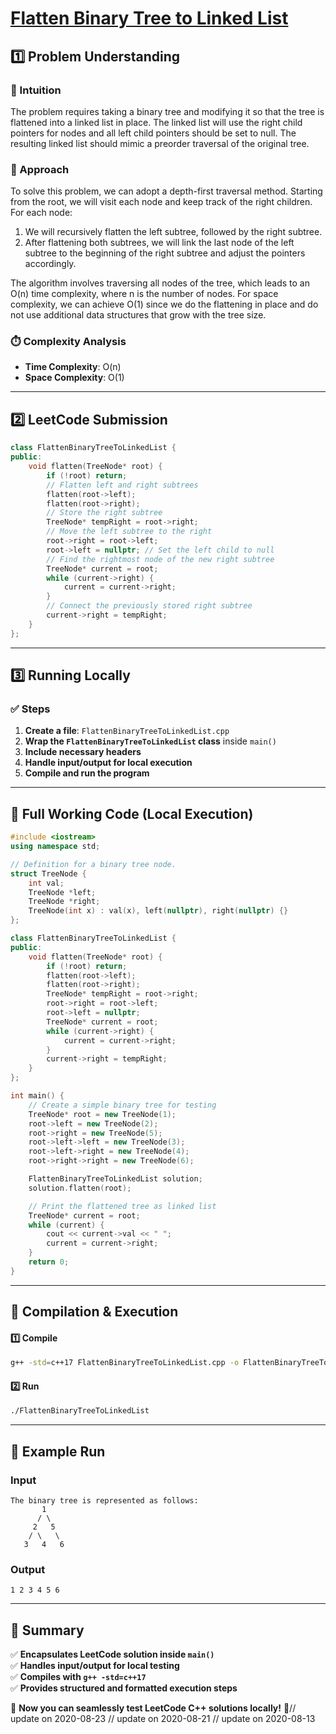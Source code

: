 # **[Flatten Binary Tree to Linked List](https://leetcode.com/problems/flatten-binary-tree-to-linked-list/description/)**  

## **1️⃣ Problem Understanding**  
### **📌 Intuition**  
The problem requires taking a binary tree and modifying it so that the tree is flattened into a linked list in place. The linked list will use the right child pointers for nodes and all left child pointers should be set to null. The resulting linked list should mimic a preorder traversal of the original tree.

### **🚀 Approach**  
To solve this problem, we can adopt a depth-first traversal method. Starting from the root, we will visit each node and keep track of the right children. For each node:
1. We will recursively flatten the left subtree, followed by the right subtree.
2. After flattening both subtrees, we will link the last node of the left subtree to the beginning of the right subtree and adjust the pointers accordingly.

The algorithm involves traversing all nodes of the tree, which leads to an O(n) time complexity, where n is the number of nodes. For space complexity, we can achieve O(1) since we do the flattening in place and do not use additional data structures that grow with the tree size.

### **⏱️ Complexity Analysis**  
- **Time Complexity**: O(n)  
- **Space Complexity**: O(1)  

---  

## **2️⃣ LeetCode Submission**  
```cpp
class FlattenBinaryTreeToLinkedList {
public:
    void flatten(TreeNode* root) {
        if (!root) return;
        // Flatten left and right subtrees
        flatten(root->left);
        flatten(root->right);
        // Store the right subtree
        TreeNode* tempRight = root->right;
        // Move the left subtree to the right
        root->right = root->left;
        root->left = nullptr; // Set the left child to null
        // Find the rightmost node of the new right subtree
        TreeNode* current = root;
        while (current->right) {
            current = current->right;
        }
        // Connect the previously stored right subtree
        current->right = tempRight;
    }
};  
```  

---  

## **3️⃣ Running Locally**  
### **✅ Steps**  
1. **Create a file**: `FlattenBinaryTreeToLinkedList.cpp`  
2. **Wrap the `FlattenBinaryTreeToLinkedList` class** inside `main()`  
3. **Include necessary headers**   
4. **Handle input/output for local execution**  
5. **Compile and run the program**  

---  

## **📝 Full Working Code (Local Execution)**  
```cpp
#include <iostream>
using namespace std;

// Definition for a binary tree node.
struct TreeNode {
    int val;
    TreeNode *left;
    TreeNode *right;
    TreeNode(int x) : val(x), left(nullptr), right(nullptr) {}
};

class FlattenBinaryTreeToLinkedList {
public:
    void flatten(TreeNode* root) {
        if (!root) return;
        flatten(root->left);
        flatten(root->right);
        TreeNode* tempRight = root->right;
        root->right = root->left;
        root->left = nullptr;
        TreeNode* current = root;
        while (current->right) {
            current = current->right;
        }
        current->right = tempRight;
    }
};

int main() {
    // Create a simple binary tree for testing
    TreeNode* root = new TreeNode(1);
    root->left = new TreeNode(2);
    root->right = new TreeNode(5);
    root->left->left = new TreeNode(3);
    root->left->right = new TreeNode(4);
    root->right->right = new TreeNode(6);

    FlattenBinaryTreeToLinkedList solution;
    solution.flatten(root);

    // Print the flattened tree as linked list
    TreeNode* current = root;
    while (current) {
        cout << current->val << " ";
        current = current->right;
    }
    return 0;
}  
```  

---  

## **🔧 Compilation & Execution**  
#### **1️⃣ Compile**  
```bash
g++ -std=c++17 FlattenBinaryTreeToLinkedList.cpp -o FlattenBinaryTreeToLinkedList
```  

#### **2️⃣ Run**  
```bash
./FlattenBinaryTreeToLinkedList
```  

---  

## **🎯 Example Run**  
### **Input**  
```
The binary tree is represented as follows:
       1
      / \
     2   5
    / \   \
   3   4   6
```  
### **Output**  
```
1 2 3 4 5 6 
```  

---  

## **📌 Summary**  
✅ **Encapsulates LeetCode solution inside `main()`**  
✅ **Handles input/output for local testing**  
✅ **Compiles with `g++ -std=c++17`**  
✅ **Provides structured and formatted execution steps**  

🚀 **Now you can seamlessly test LeetCode C++ solutions locally!** 🚀// update on 2020-08-23
// update on 2020-08-21
// update on 2020-08-13
